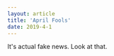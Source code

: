 ```yaml
---
layout: article
title: 'April Fools'
date: 2019-4-1
---
```


It's actual fake news. Look at that.
